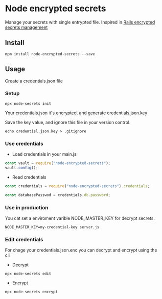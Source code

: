 # Node encrypted secrets

Manage your secrets with single entrypted file.
Inspired in [Rails encrypted secrets management](https://rubyinrails.com/2018/02/24/rails-5-1-encrypted-secrets-management-feature/)

## Install

```
npm install node-encrypted-secrets --save
```

## Usage

Create a credentials.json file

### Setup

```
npx node-secrets init
```

Your credentials.json it's encrypted, and generate credentials.json.key

Save the key value, and ignore this file in your version control.

```
echo credentisl.json.key > .gitignore
```

### Use credentials

- Load credentials in your main.js

```js
const vault = require("node-encrypted-secrets");
vault.config();
```

- Read credentials

```js
const credentials = require("node-encrypted-secrets").credentials;

const databasePasswod = credentials.db.password;
```

### Use in production

You cat set a enviroment varible NODE_MASTER_KEY for decrypt secrets.

```
NODE_MASTER_KEY=my-credential-key server.js
```

### Edit credentials

For chage your credentials.json.enc you can decrypt and encrypt using the cli

- Decrypt

```
npx node-secrets edit
```

- Encrypt

```
npx node-secrets encrypt
```
